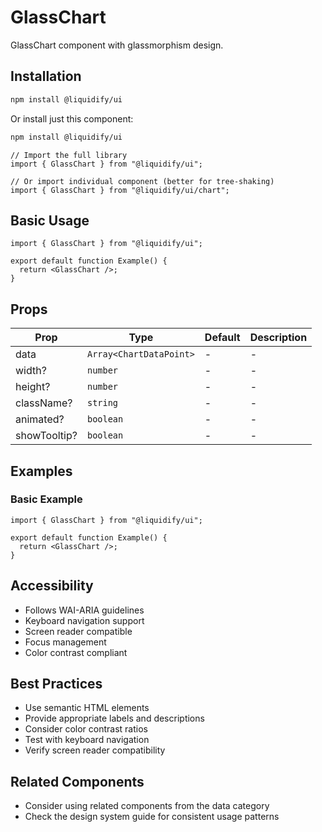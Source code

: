 # GlassChart

GlassChart component with glassmorphism design.

## Installation

```bash
npm install @liquidify/ui
```

Or install just this component:

```bash
npm install @liquidify/ui
```

```tsx
// Import the full library
import { GlassChart } from "@liquidify/ui";

// Or import individual component (better for tree-shaking)
import { GlassChart } from "@liquidify/ui/chart";
```

## Basic Usage

```tsx
import { GlassChart } from "@liquidify/ui";

export default function Example() {
  return <GlassChart />;
}
```

## Props

| Prop         | Type                    | Default | Description |
| ------------ | ----------------------- | ------- | ----------- |
| data         | `Array<ChartDataPoint>` | -       | -           |
| width?       | `number`                | -       | -           |
| height?      | `number`                | -       | -           |
| className?   | `string`                | -       | -           |
| animated?    | `boolean`               | -       | -           |
| showTooltip? | `boolean`               | -       | -           |

## Examples

### Basic Example

```tsx
import { GlassChart } from "@liquidify/ui";

export default function Example() {
  return <GlassChart />;
}
```

## Accessibility

- Follows WAI-ARIA guidelines
- Keyboard navigation support
- Screen reader compatible
- Focus management
- Color contrast compliant

## Best Practices

- Use semantic HTML elements
- Provide appropriate labels and descriptions
- Consider color contrast ratios
- Test with keyboard navigation
- Verify screen reader compatibility

## Related Components

- Consider using related components from the data category
- Check the design system guide for consistent usage patterns
